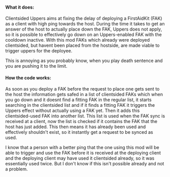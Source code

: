 #### What it does:

Clientsided Uppers aims at fixing the delay of deploying a FirstAidKit (FAK) as a client with high ping towards the host.
During the time it takes to get an answer of the host to actually place down the FAK, Uppers does not apply, so it is possible to effectively go down on an Uppers-enabled FAK with the cooldown inactive. 
With this mod FAKs which already were deployed clientsided, but havent been placed from the hostside, are made viable to trigger uppers for the deployee.

This is annoying as you probably know, when you play death sentence and you are pushing it to the limit.

#### How the code works:

As soon as you deploy a FAK before the request to place one gets sent to the host the information gets safed in a list of clientsided FAKs
which when you go down and it doesnt find a fitting FAK in the regular list, it starts searching in the clientsided list and if it finds a fitting FAK it triggers the Uppers effect without actually using a FAK yet.
Then it adds this clientsided-used FAK into another list.
This list is used when the FAK sync is received at a client, now the list is checked if it contains the FAK that the host has just added.
This then means it has already been used and effectively shouldn't exist, so it instantly get a request to be synced as used.

I know that a person with a better ping that the one using this mod will be able to trigger and use the FAK before it is received at the deploying client and the deploying client may have used it clientsided already, so it was essentially used twice. But I don't know if this isn't possible already and not a problem.
